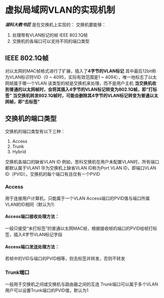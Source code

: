 # 虚拟局域网VLAN的实现机制
***湖科大教书匠***
是在交换机上实现的：
交换机要能够：
1. 处理带有VLAN标记的帧
IEEE 802.1Q帧
2. 交换机的各端口可以支持不同的端口类型 

## IEEE 802.1Q帧
对以太网的MAC帧格式进行了扩展，插入了**4字节的VLAN标记**
其中最后12bit称为VLAN标识符VID（0 ~ 4095，实际有效范围是1 ~ 4094），唯一地标志了以太网帧属于哪一个VLAN
该类型的帧是交换机来处理，而不是用户主机
**当交换机收到普通的以太网帧时，会将其插入4字节的VLAN标记转变为802.1Q帧，即“打标签”**
**当交换机转发802.1Q帧时，可能会删除其4字节的VLAN标记转变为普通以太网帧，即“去标签”**

## 交换机的端口类型
交换机的端口类型有以下三种：
1. Access
2. Trunk
3. Hybrid

交换机各端口的缺省VLAN ID
例如，思科交换机在用户未配置VLAN时，所有端口都默认属于VLAN1
华为交换机上缺省VLAN ID称为Port VLAN ID，即端口VLAN ID（PVID）。交换机的每个端口有且仅有一个PVID

### Access
用于连接用户计算机，只能属于一个VLAN
Access端口的PVID值与端口所属VLAN的ID相同（默认为1）
#### Access端口接收处理方法：
一般只接受“未打标签”的普通以太网MAC帧，根据接收帧的端口的PVID给帧打标签，插入4字节VLAN标记字段
#### Access端口发送处理方法：
若帧中的VID与端口的PVID相等，则去标签并转发，否则不转发

### Trunk端口
一般用于交换机之间或交换机与路由器之间的互连
Trunk端口可以属于多个VLAN
用户可以设置Trunk端口的PVID值，默认为1









